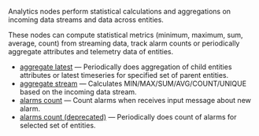 Analytics nodes perform statistical calculations and aggregations on incoming data streams and data across entities.

These nodes can compute statistical metrics (minimum, maximum, sum, average, count) from streaming data, track alarm counts or periodically aggregate attributes and telemetry data of entities.

- <span class="item-pe product-label-padding">[aggregate latest](/docs/user-guide/rule-engine-2-0/nodes/analytics/aggregate-latest)</span> — Periodically does aggregation of child entities attributes or latest timeseries for specified set of parent entities.
- <span class="item-pe product-label-padding">[aggregate stream](/docs/user-guide/rule-engine-2-0/nodes/analytics/aggregate-stream)</span> — Calculates MIN/MAX/SUM/AVG/COUNT/UNIQUE based on the incoming data stream.
- <span class="item-pe product-label-padding">[alarms count](/docs/user-guide/rule-engine-2-0/nodes/analytics/alarms-count)</span> — Count alarms when receives input message about new alarm.
- <span class="item-pe product-label-padding">[alarms count (deprecated)](/docs/user-guide/rule-engine-2-0/nodes/analytics/alarms-count-deprecated)</span> — Periodically does count of alarms for selected set of entities.
